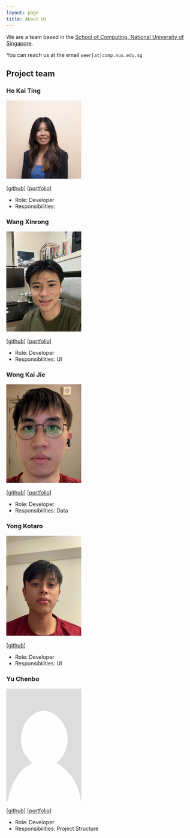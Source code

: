 ```yaml
---
layout: page
title: About Us
---
```


We are a team based in the [School of Computing, National University of Singapore](http://www.comp.nus.edu.sg).

You can reach us at the email `seer[at]comp.nus.edu.sg`

## Project team

### Ho Kai Ting

<img src="images/kaitinghh.png" width="200px">

[[github](https://github.com/kaitinghh)]
[[portfolio](team/kaitinghh.md)]

* Role: Developer
* Responsibilities: 

### Wang Xinrong

<img src="images/wang-xinrong.png" width="200px">

[[github](http://github.com/wang-xinrong)]
[[portfolio](team/wangxinrong.md)]

* Role: Developer
* Responsibilities: UI

### Wong Kai Jie

<img src="images/wongkj12.jpg" width="200px">

[[github](http://github.com/wongkj12)] [[portfolio](team/wongkj12.md)]

* Role: Developer
* Responsibilities: Data

### Yong Kotaro

<img src="images/yongkotaro.png" width="200px">

[[github](http://github.com/yongkotaro)]

* Role: Developer
* Responsibilities: UI

### Yu Chenbo

<img src="images/yyccbb.png" width="200px">

[[github](http://github.com/yyccbb)]
[[portfolio](team/yyccbb)]

* Role: Developer
* Responsibilities: Project Structure
